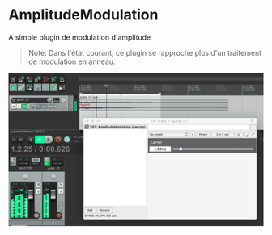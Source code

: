 # AmplitudeModulation

A simple plugin de modulation d'amplitude

> Note: Dans l'état courant, ce plugin se rapproche plus d'un traitement de modulation en anneau.

![AmplitudeModulation plugin inReaper Host capture](AmplitudeModulation.png)
